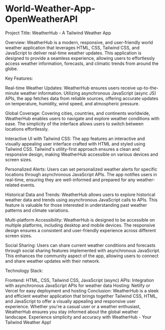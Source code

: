 # World-Weather-App-OpenWeatherAPI



Project Title: WeatherHub - A Tailwind Weather App

Overview:
WeatherHub is a modern, responsive, and user-friendly world weather application that leverages HTML, CSS, Tailwind CSS, and JavaScript to deliver real-time weather updates. This application is designed to provide a seamless experience, allowing users to effortlessly access weather information, forecasts, and climatic trends from around the globe.

Key Features:

Real-time Weather Updates:
WeatherHub ensures users receive up-to-the-minute weather information. Utilizing asynchronous JavaScript (async JS) APIs, the app fetches data from reliable sources, offering accurate updates on temperature, humidity, wind speed, and atmospheric pressure.

Global Coverage:
Covering cities, countries, and continents worldwide, WeatherHub enables users to navigate and explore weather conditions with ease. The simplicity of the interface allows users to switch between locations effortlessly.

Interactive UI with Tailwind CSS:
The app features an interactive and visually appealing user interface crafted with HTML and styled using Tailwind CSS. Tailwind's utility-first approach ensures a clean and responsive design, making WeatherHub accessible on various devices and screen sizes.

Personalized Alerts:
Users can set personalized weather alerts for specific locations through asynchronous JavaScript APIs. The app notifies users in real-time, ensuring they are well-informed and prepared for any weather-related events.

Historical Data and Trends:
WeatherHub allows users to explore historical weather data and trends using asynchronous JavaScript calls to APIs. This feature is valuable for those interested in understanding past weather patterns and climate variations.

Multi-platform Accessibility:
WeatherHub is designed to be accessible on multiple platforms, including desktop and mobile devices. The responsive design ensures a consistent and user-friendly experience across different screen sizes.

Social Sharing:
Users can share current weather conditions and forecasts through social sharing features implemented with asynchronous JavaScript. This enhances the community aspect of the app, allowing users to connect and share weather updates with their network.

Technology Stack:

Frontend: HTML, CSS, Tailwind CSS, JavaScript (async)
APIs: Integration with asynchronous JavaScript APIs for weather data
Hosting: Netlify or Vercel for easy deployment and hosting
Conclusion:
WeatherHub is a sleek and efficient weather application that brings together Tailwind CSS, HTML, and JavaScript to offer a visually appealing and responsive user experience. Whether you're a casual user or a weather enthusiast, WeatherHub ensures you stay informed about the global weather landscape. Experience simplicity and accuracy with WeatherHub - Your Tailwind Weather App!
